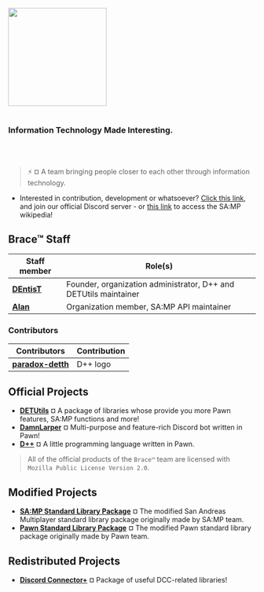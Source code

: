 <p align="left">
  <img width="200" align="center" src="https://cdn.discordapp.com/attachments/718568080795500665/1105894179613179994/IMG_20230510_182806_803.jpg">
</p>
<h1 align = "left"> </h1>
<h3 align = "left">
  Information Technology Made Interesting.</h3>

<br></br>
  
> :zap: ¤ A team bringing people closer to each other through information technology.

- Interested in contribution, development or whatsoever? [Click this link](https://discord.gg/k54r9YVY8R), and join our official Discord server - or [this link](https://github.com/bracetm/samp-wiki) to access the SA:MP wikipedia!

## Brace™ Staff

| Staff member | Role(s) |
|----------------------------------|----------------------------------|
| **[DEntisT](https://github.com/dentis-t)** | Founder, organization administrator, D++ and DETUtils maintainer |
| **[Alan](https://github.com/meisalan)** | Organization member, SA:MP API maintainer |

### Contributors

| Contributors | Contribution |
|----------------------------------|----------------------------------|
| **[paradox-detth](https://github.com/paradox-detth)** | D++ logo |

## Official Projects

- [**DETUtils**](https://github.com/bracetm/DETUtils) ¤ A package of libraries whose provide you more Pawn features, SA:MP functions and more!
- [**DamnLarper**](https://github.com/bracetm/DamnLarper) ¤ Multi-purpose and feature-rich Discord bot written in Pawn!
- [**D++**](https://github.com/bracetm/dpp) ¤ A little programming language written in Pawn.


> All of the official products of the `Brace™` team are licensed with `Mozilla Public License Version 2.0`.

## Modified Projects

- [**SA:MP Standard Library Package**](https://github.com/bracetm/samp-stdlib) ¤ The modified San Andreas Multiplayer standard library package originally made by SA:MP team.
- [**Pawn Standard Library Package**](https://github.com/bracetm/pawn-stdlib) ¤ The modified Pawn standard library package originally made by Pawn team.

## Redistributed Projects

- [**Discord Connector+**](https://github.com/bracetm/discord-connector) ¤ Package of useful DCC-related libraries!
